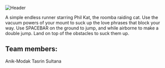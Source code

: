 ![Header](/Assets/Sprites/title_roomba_kat.png)

A simple endless runner starring Phil Kat, the roomba raiding cat. Use the vacuum powers of your mount to suck up the love phrases that block your way. Use SPACEBAR on the ground to jump, and while airborne to make a double jump. Land on top of the obstacles to suck them up.

## Team members:
Anik-Modak
Tasrin Sultana
